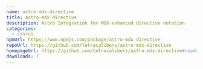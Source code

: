 ```yaml
---
name: astro-mdx-directive
title: astro-mdx-directive
description: Astro Integration for MDX-enhanced directive notation
categories:
  - css+ui
npmUrl: https://www.npmjs.com/package/astro-mdx-directive
repoUrl: https://github.com/tetracalibers/astro-mdx-directive
homepageUrl: https://github.com/tetracalibers/astro-mdx-directive#readme
downloads: 7
---
```


